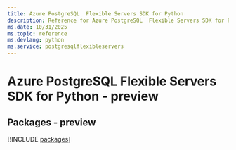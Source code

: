 ```yaml
---
title: Azure PostgreSQL  Flexible Servers SDK for Python
description: Reference for Azure PostgreSQL  Flexible Servers SDK for Python
ms.date: 10/31/2025
ms.topic: reference
ms.devlang: python
ms.service: postgresqlflexibleservers
---
```

# Azure PostgreSQL  Flexible Servers SDK for Python - preview
## Packages - preview
[!INCLUDE [packages](postgresql--flexible-servers-index.md)]